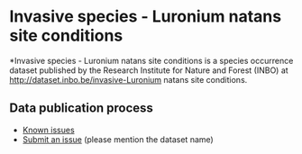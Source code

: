 # Invasive species - Luronium natans site conditions

*Invasive species - Luronium natans site conditions is a species occurrence dataset published by the Research Institute for Nature and Forest (INBO) at http://dataset.inbo.be/invasive-Luronium natans site conditions.

## Data publication process

* [Known issues](https://github.com/inbo/data-publication/labels/invasive-****-occurrences)
* [Submit an issue](https://github.com/inbo/data-publication/issues/new) (please mention the dataset name)
